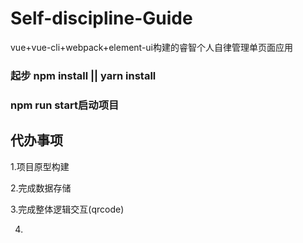 # Self-discipline-Guide
vue+vue-cli+webpack+element-ui构建的睿智个人自律管理单页面应用

### 起步 npm install || yarn install 

### npm run start启动项目


## 代办事项

1.项目原型构建

2.完成数据存储

3.完成整体逻辑交互(qrcode)

4.
